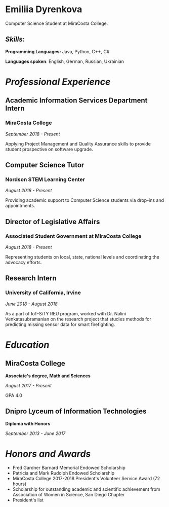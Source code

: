 # Emiliia Dyrenkova

Computer Science Student at MiraCosta College.

## _Skills_:
**Programming Languages:** Java, Python, C++, C#

**Languages spoken**: English, German, Russian, Ukrainian

# _Professional Experience_



## Academic Information Services Department Intern
### MiraCosta College
_September 2018 - Present_

Applying Project Management and Quality Assurance skills to provide student prospective on software upgrade.

## Computer Science Tutor
### Nordson STEM Learning Center
_August 2018 - Present_

Providing academic support to Computer Science students via drop-ins and appointments.

## Director of Legislative Affairs
### Associated Student Government at MiraCosta College
_August 2018 - Present_

Representing students on local, state, national levels and coordinating the advocacy efforts.

## Research Intern
### University of California, Irvine
_June 2018 - August 2018_

As a part of IoT-SiTY REU program, worked with Dr. Nalini Venkatasubramanian on the research project that studies methods for predicting missing sensor data for smart firefighting.

# _Education_
## MiraCosta College
**Associate's degree, Math and Sciences**

_August 2017 - Present_

GPA 4.0

## Dnipro Lyceum of Information Technologies
**Diploma with Honors**

_September 2013 - June 2017_

# _Honors and Awards_
* Fred Gardner Barnard Memorial Endowed Scholarship
* Patricia and Mark Rudolph Endowed Scholarship
* MiraCosta College 2017-2018 President's Volunteer Service Award (72 hours)
* Scholarship for outstanding academic and scientific achievement from Association of Women in Science, San Diego Chapter
* President's list
